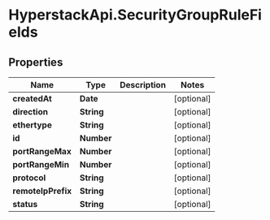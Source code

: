 # HyperstackApi.SecurityGroupRuleFields

## Properties

Name | Type | Description | Notes
------------ | ------------- | ------------- | -------------
**createdAt** | **Date** |  | [optional] 
**direction** | **String** |  | [optional] 
**ethertype** | **String** |  | [optional] 
**id** | **Number** |  | [optional] 
**portRangeMax** | **Number** |  | [optional] 
**portRangeMin** | **Number** |  | [optional] 
**protocol** | **String** |  | [optional] 
**remoteIpPrefix** | **String** |  | [optional] 
**status** | **String** |  | [optional] 


